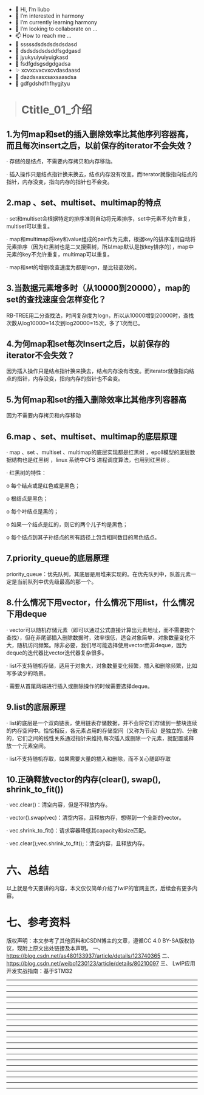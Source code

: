 * 👋 Hi, I’m liubo
* 👀 I’m interested in harmony
* 🌱 I’m currently learning harmony
* 💞️ I’m looking to collaborate on ...
* 📫 How to reach me ...
* 📇 sssssdsdsdsdsdsdasd
* 🎃 dsdsdsdsdsddfsgdgasd
* 🍺 jyukyuiyuiyuigkasd
* 🍥 fsdfgdsgsdgdgadsa
* ✨ xcvxcvxcvxcvdasdaasd
* 🍰 dazdsxasxsaxsaasdsa
* 🚨 gdfgdshdfhfhygjtyu


> # Ctitle\_01_介绍





















## 1.为何map和set的插入删除效率比其他序列容器高，而且每次insert之后，以前保存的iterator不会失效？

· 存储的是结点，不需要内存拷贝和内存移动。

· 插入操作只是结点指针换来换去，结点内存没有改变。而iterator就像指向结点的指针，内存没变，指向内存的指针也不会变。



















## 2.map 、set、multiset、multimap的特点

· set和multiset会根据特定的排序准则自动将元素排序，set中元素不允许重复，multiset可以重复。

· map和multimap将key和value组成的pair作为元素，根据key的排序准则自动将元素排序（因为红黑树也是二叉搜索树，所以map默认是按key排序的），map中元素的key不允许重复，multimap可以重复。

· map和set的增删改查速度为都是logn，是比较高效的。

















## 3.当数据元素增多时（从10000到20000），map的set的查找速度会怎样变化？

RB-TREE用二分查找法，时间复杂度为logn，所以从10000增到20000时，查找次数从log10000=14次到log20000=15次，多了1次而已。













## 4.为何map和set每次Insert之后，以前保存的iterator不会失效？

因为插入操作只是结点指针换来换去，结点内存没有改变。而iterator就像指向结点的指针，内存没变，指向内存的指针也不会变。











## 5.为何map和set的插入删除效率比其他序列容器高

因为不需要内存拷贝和内存移动

















## 6.map 、set、multiset、multimap的底层原理

· map 、set 、multiset 、multimap的底层实现都是红黑树 ，epoll模型的底层数据结构也是红黑树 ，linux 系统中CFS 进程调度算法，也用到红黑树 。

· 红黑树的特性：

o 每个结点或是红色或是黑色；

o 根结点是黑色；

o 每个叶结点是黑的；

o 如果一个结点是红的，则它的两个儿子均是黑色；

o 每个结点到其子孙结点的所有路径上包含相同数目的黑色结点。









## 7.priority_queue的底层原理

priority_queue：优先队列，其底层是用堆来实现的。在优先队列中，队首元素一定是当前队列中优先级最高的那一个。



















## 8.什么情况下用vector，什么情况下用list，什么情况下用deque

· vector可以随机存储元素（即可以通过公式直接计算出元素地址，而不需要挨个查找），但在非尾部插入删除数据时，效率很低，适合对象简单，对象数量变化不大，随机访问频繁。除非必要，我们尽可能选择使用vector而非deque，因为deque的迭代器比vector迭代器复杂很多。

· list不支持随机存储，适用于对象大，对象数量变化频繁，插入和删除频繁，比如写多读少的场景。

· 需要从首尾两端进行插入或删除操作的时候需要选择deque。















## 9.list的底层原理

· list的底层是一个双向链表，使用链表存储数据，并不会将它们存储到一整块连续的内存空间中。恰恰相反，各元素占用的存储空间（又称为节点）是独立的、分散的，它们之间的线性关系通过指针来维持,每次插入或删除一个元素，就配置或释放一个元素空间。

· list不支持随机存取，如果需要大量的插入和删除，而不关心随即存取













## 10.正确释放vector的内存(clear(), swap(), shrink_to_fit())

· vec.clear()：清空内容，但是不释放内存。

· vector().swap(vec)：清空内容，且释放内存，想得到一个全新的vector。

· vec.shrink_to_fit()：请求容器降低其capacity和size匹配。

· vec.clear();vec.shrink_to_fit();：清空内容，且释放内存。





































# 六、总结

以上就是今天要讲的内容，本文仅仅简单介绍了lwIP的官网主页，后续会有更多内容。



# 七、参考资料

版权声明：本文参考了其他资料和CSDN博主的文章，遵循CC 4.0 BY-SA版权协议，现附上原文出处链接及本声明。
一、 https://blog.csdn.net/as480133937/article/details/123740365
二、 https://blog.csdn.net/weibo1230123/article/details/80210097
三、 LwIP应用开发实战指南：基于STM32









---
---
---
---
---
---
---
---
---
---
---
---
---
---
---
---
---
---
---
---
